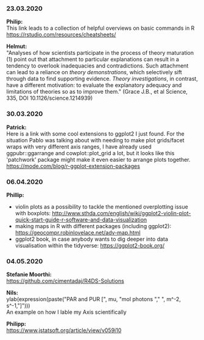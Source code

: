 ### 23.03.2020

__Philip:__   
This link leads to a collection of helpful overviews on basic commands in R
https://rstudio.com/resources/cheatsheets/

__Helmut:__  
"Analyses of how scientists participate in the process of theory maturation (1) point out that attachment to particular explanations can result in a tendency to overlook inadequacies and contradictions. Such attachment can lead to a reliance on _theory demonstrations_, which selectively sift through data to find supporting evidence. _Theory investigations_, in contrast, have a different motivation: to evaluate the explanatory adequacy and limitations of theories so as to improve them."
(Grace J.B., et al Science, 335, DOI 10.1126/science.1214939)


### 30.03.2020

__Patrick:__  
Here is a link with some cool extensions to ggplot2 I just found. For the situation Pablo was talking about with needing to make plot grids/facet wraps with very different axis ranges, I have already used ggpubr::ggarrange and cowplot::plot_grid a lot, but it looks like this 'patchwork' package might make it even easier to arrange plots together.
https://mode.com/blog/r-ggplot-extension-packages


### 06.04.2020

__Phillip:__  
* violin plots as a possibility to tackle the mentioned overplotting issue with boxplots:  http://www.sthda.com/english/wiki/ggplot2-violin-plot-quick-start-guide-r-software-and-data-visualization  
* making maps in R with different packages (including ggplot2): https://geocompr.robinlovelace.net/adv-map.html  
* ggplot2 book, in case anybody wants to dig deeper into data visualisation within the tidyverse: https://ggplot2-book.org/  

### 04.05.2020

__Stefanie Moorthi:__  
https://github.com/cimentadaj/R4DS-Solutions

__Nils:__  
ylab(expression(paste("PAR and PUR [", mu, "mol photons "," ", m^-2, s^-1,"]")))  
An example on how I lable my Axis scientifically

__Philipp:__  
https://www.jstatsoft.org/article/view/v059i10

